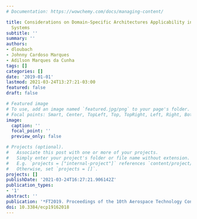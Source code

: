 ```yaml
---
# Documentation: https://wowchemy.com/docs/managing-content/

title: Considerations on Domain-Specific Architectures Applicability in Future Avionics
  Systems
subtitle: ''
summary: ''
authors:
- dloubach
- Johnny Cardoso Marques
- Adilson Marques da Cunha
tags: []
categories: []
date: '2019-01-01'
lastmod: 2021-03-24T13:27:21-03:00
featured: false
draft: false

# Featured image
# To use, add an image named `featured.jpg/png` to your page's folder.
# Focal points: Smart, Center, TopLeft, Top, TopRight, Left, Right, BottomLeft, Bottom, BottomRight.
image:
  caption: ''
  focal_point: ''
  preview_only: false

# Projects (optional).
#   Associate this post with one or more of your projects.
#   Simply enter your project's folder or file name without extension.
#   E.g. `projects = ["internal-project"]` references `content/project/deep-learning/index.md`.
#   Otherwise, set `projects = []`.
projects: []
publishDate: '2021-03-24T16:27:21.906142Z'
publication_types:
- '1'
abstract: ''
publication: '*FT2019. Proceedings of the 10th Aerospace Technology Congress*'
doi: 10.3384/ecp19162018
---
```

